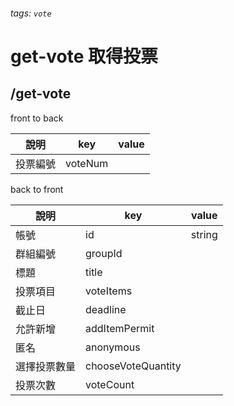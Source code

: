 ###### tags: `vote`
# get-vote 取得投票
## /get-vote
front to back

| 說明     | key     | value |
| -------- | ------- | ----- |
| 投票編號 | voteNum |       |



back to front

| 說明         | key                | value  |
| ------------ | ------------------ | ------ |
| 帳號         | id                 | string |
| 群組編號     | groupId            |        |
| 標題         | title              |        |
| 投票項目     | voteItems          |        |
| 截止日       | deadline           |        |
| 允許新增     | addItemPermit      |        |
| 匿名         | anonymous          |        |
| 選擇投票數量 | chooseVoteQuantity |        |
| 投票次數     | voteCount          |        |